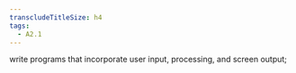 ```yaml
---
transcludeTitleSize: h4
tags:
  - A2.1
---
```

write programs that incorporate user input, processing, and screen output;